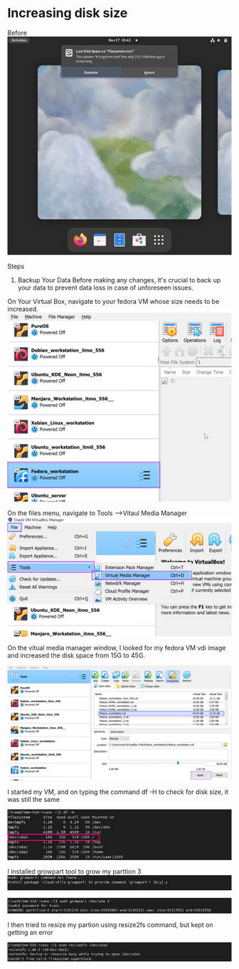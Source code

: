 # Increasing disk size


Before
!["Filled disk size"](./Fedora-Images/insufficient%20space.jpg "Fiiled disk screenshot")

Steps
1. Backup Your Data
Before making any changes, it's crucial to back up your data to prevent data loss in case of unforeseen issues.

On Your Virtual Box, navigate to your fedora VM whose size needs to be increased. 
!["Fedora"](./Fedora-Images/fedora.png "fedora")



On the files menu, navigate to Tools -->Vitaul Media Manager
!["navigate"](./Fedora-Images/File-tools-.png "navigate")

On the vitual media manager window, I looked for my fedora VM vdi image and increased the disk space from 15G to 45G.  

![""increasing size](./Fedora-Images/increasing_size.png "increasing size")

I started my VM, and on typing the command df -H to check for disk size, it was still the same

!["df -H"](./Fedora-Images/df%20-%20H%20before.PNG "df -H before")

I installed growpart tool to grow my parttion 3
!["installi growpart"](./Fedora-Images/grow%20part.PNG "growpart")

!["growing the root partion"](./Fedora-Images/grow-part.PNG "growpart")

I then tried to resize my partion using resize2fs command, but kept on getting an error

!["resize2fs"](./Fedora-Images/sudo_resize.PNG "resize")